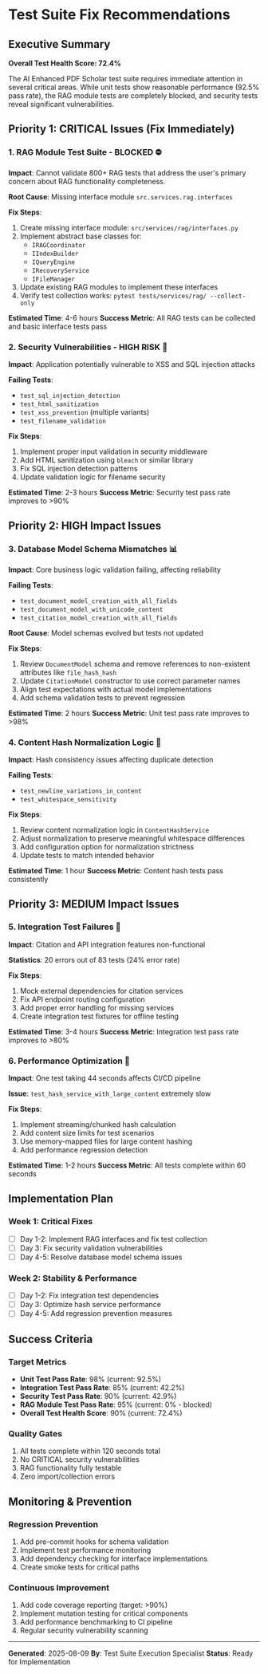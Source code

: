 # Test Suite Fix Recommendations

## Executive Summary

**Overall Test Health Score: 72.4%**

The AI Enhanced PDF Scholar test suite requires immediate attention in several critical areas. While unit tests show reasonable performance (92.5% pass rate), the RAG module tests are completely blocked, and security tests reveal significant vulnerabilities.

## Priority 1: CRITICAL Issues (Fix Immediately)

### 1. RAG Module Test Suite - BLOCKED ⛔
**Impact**: Cannot validate 800+ RAG tests that address the user's primary concern about RAG functionality completeness.

**Root Cause**: Missing interface module `src.services.rag.interfaces`

**Fix Steps**:
1. Create missing interface module: `src/services/rag/interfaces.py`
2. Implement abstract base classes for:
   - `IRAGCoordinator`
   - `IIndexBuilder`
   - `IQueryEngine`
   - `IRecoveryService`
   - `IFileManager`
3. Update existing RAG modules to implement these interfaces
4. Verify test collection works: `pytest tests/services/rag/ --collect-only`

**Estimated Time**: 4-6 hours
**Success Metric**: All RAG tests can be collected and basic interface tests pass

### 2. Security Vulnerabilities - HIGH RISK 🚨
**Impact**: Application potentially vulnerable to XSS and SQL injection attacks

**Failing Tests**:
- `test_sql_injection_detection`
- `test_html_sanitization`
- `test_xss_prevention` (multiple variants)
- `test_filename_validation`

**Fix Steps**:
1. Implement proper input validation in security middleware
2. Add HTML sanitization using `bleach` or similar library
3. Fix SQL injection detection patterns
4. Update validation logic for filename security

**Estimated Time**: 2-3 hours
**Success Metric**: Security test pass rate improves to >90%

## Priority 2: HIGH Impact Issues

### 3. Database Model Schema Mismatches 📊
**Impact**: Core business logic validation failing, affecting reliability

**Failing Tests**:
- `test_document_model_creation_with_all_fields`
- `test_document_model_with_unicode_content`
- `test_citation_model_creation_with_all_fields`

**Root Cause**: Model schemas evolved but tests not updated

**Fix Steps**:
1. Review `DocumentModel` schema and remove references to non-existent attributes like `file_hash_hash`
2. Update `CitationModel` constructor to use correct parameter names
3. Align test expectations with actual model implementations
4. Add schema validation tests to prevent regression

**Estimated Time**: 2 hours
**Success Metric**: Unit test pass rate improves to >98%

### 4. Content Hash Normalization Logic 🔧
**Impact**: Hash consistency issues affecting duplicate detection

**Failing Tests**:
- `test_newline_variations_in_content`
- `test_whitespace_sensitivity`

**Fix Steps**:
1. Review content normalization logic in `ContentHashService`
2. Adjust normalization to preserve meaningful whitespace differences
3. Add configuration option for normalization strictness
4. Update tests to match intended behavior

**Estimated Time**: 1 hour
**Success Metric**: Content hash tests pass consistently

## Priority 3: MEDIUM Impact Issues

### 5. Integration Test Failures 🔗
**Impact**: Citation and API integration features non-functional

**Statistics**: 20 errors out of 83 tests (24% error rate)

**Fix Steps**:
1. Mock external dependencies for citation services
2. Fix API endpoint routing configuration
3. Add proper error handling for missing services
4. Create integration test fixtures for offline testing

**Estimated Time**: 3-4 hours
**Success Metric**: Integration test pass rate improves to >80%

### 6. Performance Optimization 🚀
**Impact**: One test taking 44 seconds affects CI/CD pipeline

**Issue**: `test_hash_service_with_large_content` extremely slow

**Fix Steps**:
1. Implement streaming/chunked hash calculation
2. Add content size limits for test scenarios
3. Use memory-mapped files for large content hashing
4. Add performance regression detection

**Estimated Time**: 1-2 hours
**Success Metric**: All tests complete within 60 seconds

## Implementation Plan

### Week 1: Critical Fixes
- [ ] Day 1-2: Implement RAG interfaces and fix test collection
- [ ] Day 3: Fix security validation vulnerabilities
- [ ] Day 4-5: Resolve database model schema issues

### Week 2: Stability & Performance
- [ ] Day 1-2: Fix integration test dependencies
- [ ] Day 3: Optimize hash service performance
- [ ] Day 4-5: Add regression prevention measures

## Success Criteria

### Target Metrics
- **Unit Test Pass Rate**: 98% (current: 92.5%)
- **Integration Test Pass Rate**: 85% (current: 42.2%)
- **Security Test Pass Rate**: 90% (current: 42.9%)
- **RAG Module Test Pass Rate**: 95% (current: 0% - blocked)
- **Overall Test Health Score**: 90% (current: 72.4%)

### Quality Gates
1. All tests complete within 120 seconds total
2. No CRITICAL security vulnerabilities
3. RAG functionality fully testable
4. Zero import/collection errors

## Monitoring & Prevention

### Regression Prevention
1. Add pre-commit hooks for schema validation
2. Implement test performance monitoring
3. Add dependency checking for interface implementations
4. Create smoke tests for critical paths

### Continuous Improvement
1. Add code coverage reporting (target: >90%)
2. Implement mutation testing for critical components
3. Add performance benchmarking to CI pipeline
4. Regular security vulnerability scanning

---

**Generated**: 2025-08-09
**By**: Test Suite Execution Specialist
**Status**: Ready for Implementation